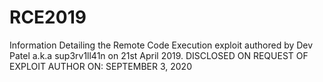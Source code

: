 # RCE2019
Information Detailing the Remote Code Execution exploit authored by Dev Patel a.k.a sup3rv1ll41n on 21st April 2019.
DISCLOSED ON REQUEST OF EXPLOIT AUTHOR ON: SEPTEMBER 3, 2020
